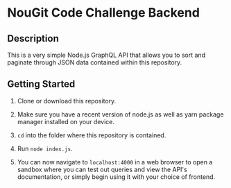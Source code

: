 # NouGit Code Challenge Backend

## Description
  This is a very simple Node.js GraphQL API that allows you to sort and paginate through JSON data contained within this repository.

## Getting Started

1. Clone or download this repository.

2. Make sure you have a recent version of node.js as well as yarn package manager installed on your device.

2. `cd` into the folder where this repository is contained.

3. Run `node index.js`.

4. You can now navigate to `localhost:4000` in a web browser to open a sandbox where you can test out queries and view the API's documentation, or simply begin using it with your choice of frontend.
